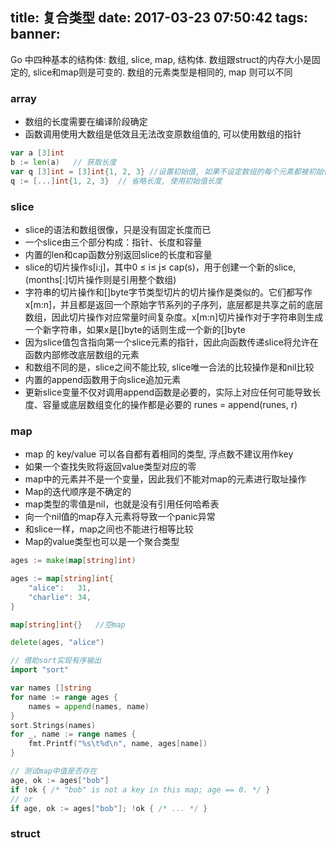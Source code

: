 title: 复合类型
date: 2017-03-23 07:50:42
tags:
banner:
---
Go 中四种基本的结构体: 数组, slice, map, 结构体. 数组跟struct的内存大小是固定的, slice和map则是可变的. 数组的元素类型是相同的, map 则可以不同
<!-- more -->

### array

* 数组的长度需要在编译阶段确定
* 函数调用使用大数组是低效且无法改变原数组值的, 可以使用数组的指针

```go
var a [3]int
b := len(a)   // 获取长度
var q [3]int = [3]int{1, 2, 3} //设置初始值, 如果不设定数组的每个元素都被初始化为元素类型对应的零值
q := [...]int{1, 2, 3}  // 省略长度, 使用初始值长度 
```

### slice

* slice的语法和数组很像，只是没有固定长度而已
* 一个slice由三个部分构成：指针、长度和容量
* 内置的len和cap函数分别返回slice的长度和容量
* slice的切片操作s[i:j]，其中0 ≤ i≤ j≤ cap(s)，用于创建一个新的slice, (months[:]切片操作则是引用整个数组)
* 字符串的切片操作和[]byte字节类型切片的切片操作是类似的。它们都写作x[m:n]，并且都是返回一个原始字节系列的子序列，底层都是共享之前的底层数组，因此切片操作对应常量时间复杂度。x[m:n]切片操作对于字符串则生成一个新字符串，如果x是[]byte的话则生成一个新的[]byte
* 因为slice值包含指向第一个slice元素的指针，因此向函数传递slice将允许在函数内部修改底层数组的元素
* 和数组不同的是，slice之间不能比较, slice唯一合法的比较操作是和nil比较
* 内置的append函数用于向slice追加元素
* 更新slice变量不仅对调用append函数是必要的，实际上对应任何可能导致长度、容量或底层数组变化的操作都是必要的  runes = append(runes, r)


### map

* map 的 key/value 可以各自都有着相同的类型, 浮点数不建议用作key
* 如果一个查找失败将返回value类型对应的零
* map中的元素并不是一个变量，因此我们不能对map的元素进行取址操作
* Map的迭代顺序是不确定的
* map类型的零值是nil，也就是没有引用任何哈希表
* 向一个nil值的map存入元素将导致一个panic异常
* 和slice一样，map之间也不能进行相等比较
* Map的value类型也可以是一个聚合类型

```go
ages := make(map[string]int)

ages := map[string]int{
    "alice":   31,
    "charlie": 34,
}

map[string]int{}   //空map

delete(ages, "alice")
```

```go
// 借助sort实现有序输出
import "sort"

var names []string
for name := range ages {
    names = append(names, name)
}
sort.Strings(names)
for _, name := range names {
    fmt.Printf("%s\t%d\n", name, ages[name])
}
```

```go
// 测试map中值是否存在
age, ok := ages["bob"]
if !ok { /* "bob" is not a key in this map; age == 0. */ }
// or
if age, ok := ages["bob"]; !ok { /* ... */ }
```


### struct

